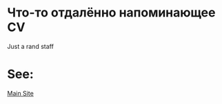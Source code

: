 # Что-то отдалённо напоминающее CV

Just a rand staff

<h1>See:</h1> 
<a href="https://artematrr.github.io/My_First_Resume/">Main Site</a>
